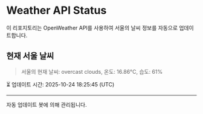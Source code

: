 
# Weather API Status

이 리포지토리는 OpenWeather API를 사용하여 서울의 날씨 정보를 자동으로 업데이트합니다.

## 현재 서울 날씨
> 서울의 현재 날씨: overcast clouds, 온도: 16.86°C, 습도: 61%

⏳ 업데이트 시간: 2025-10-24 18:25:45 (UTC)

---
자동 업데이트 봇에 의해 관리됩니다.
